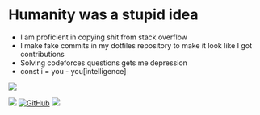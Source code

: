 # Humanity was a stupid idea

<ul>
 <li>I am proficient in copying shit from stack overflow</li>
 <li>I make fake commits in my dotfiles repository to make it look like I got contributions</li>
 <li>Solving codeforces questions gets me depression</li>
 <li>const i = you - you[intelligence]</li>
</ul>

<img align="center" src="https://github-readme-stats.vercel.app/api?username=tarun-varier&bg_color=30,e96443,904e95&title_color=fff&text_color=fff" />

<br />

<a href="https://twitter.com/nohomobutsapien"><img src="https://img.shields.io/badge/-Twitter-1DA1F2?style=for-the-badge&logo=Twitter&logoColor=white"></a>
<a href="https://github.com/tarun-varier"><img src="https://img.shields.io/badge/-Github-000000?style=for-the-badge&logo=Github&logoColor=white" alt="GitHub"></a>
<a href="https://tarun-varier.github.io"><img src="https://img.shields.io/badge/-Site-FF2929?style=for-the-badge&logo=Webpack&logoColor=white"></a>
